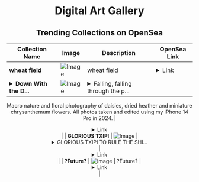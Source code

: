 <div align="center">

# Digital Art Gallery

## Trending Collections on OpenSea

| Collection Name                       | Image                                                                                     | Description                       | OpenSea Link                                                                                          |
|---------------------------------------|-------------------------------------------------------------------------------------------|-----------------------------------|--------------------------------------------------------------------------------------------------------|
| **wheat field** | ![Image](https://i.seadn.io/s/raw/files/003f7cd69515fddca30ea27aea7c3f7a.png?w=500&auto=format?w=200&auto=format) | wheat field | <details><summary>Link</summary>[wheat field](https://opensea.io/collection/wheat-field-4)</details> |
| **<details><summary>Down With the D...</summary>Down With the Daisies</details>** | ![Image](https://i.seadn.io/s/raw/files/2f9086a5a37c3547504bd635d968a20c.jpg?w=500&auto=format?w=200&auto=format) | <details><summary>Falling, falling through the p...</summary>Falling, falling through the petals down to the ground.

Macro nature and floral photography of daisies, dried heather and miniature chrysanthemum flowers. All photos taken and edited using my iPhone 14 Pro in 2024.</details> | <details><summary>Link</summary>[Down With the Daisies](https://opensea.io/collection/down-with-the-daisies)</details> |
| **GLORIOUS TXIPI** | ![Image](https://i.seadn.io/s/raw/files/5fbe6749d222de4c7f92c09ec493a26f.png?w=500&auto=format?w=200&auto=format) | <details><summary>GLORIOUS TXIPI TO RULE THE SHI...</summary>GLORIOUS TXIPI TO RULE THE SHITCOINS</details> | <details><summary>Link</summary>[GLORIOUS TXIPI](https://opensea.io/collection/glorious-txipi)</details> |
| **?Future?** | ![Image](https://i.seadn.io/s/raw/files/d612437cb12403ad05442fe3b261b219.jpg?w=500&auto=format?w=200&auto=format) | ?Future? | <details><summary>Link</summary>[?Future?](https://opensea.io/collection/future-596)</details> |

</div>